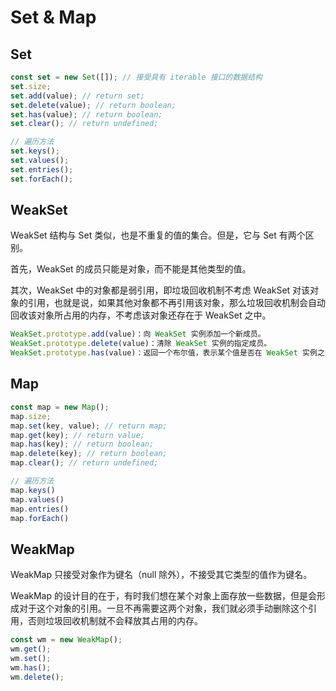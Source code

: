 # Set & Map

## Set

```javascript
const set = new Set([]); // 接受具有 iterable 接口的数据结构
set.size;
set.add(value); // return set;
set.delete(value); // return boolean;
set.has(value); // return boolean;
set.clear(); // return undefined;

// 遍历方法
set.keys();
set.values();
set.entries();
set.forEach();
```

## WeakSet

WeakSet 结构与 Set 类似，也是不重复的值的集合。但是，它与 Set 有两个区别。

首先，WeakSet 的成员只能是对象，而不能是其他类型的值。

其次，WeakSet 中的对象都是弱引用，即垃圾回收机制不考虑 WeakSet 对该对象的引用，也就是说，如果其他对象都不再引用该对象，那么垃圾回收机制会自动回收该对象所占用的内存，不考虑该对象还存在于 WeakSet 之中。

```javascript
WeakSet.prototype.add(value)：向 WeakSet 实例添加一个新成员。
WeakSet.prototype.delete(value)：清除 WeakSet 实例的指定成员。
WeakSet.prototype.has(value)：返回一个布尔值，表示某个值是否在 WeakSet 实例之中。
```

## Map

```javascript
const map = new Map();
map.size;
map.set(key, value); // return map;
map.get(key); // return value;
map.has(key); // return boolean;
map.delete(key); // return boolean;
map.clear(); // return undefined;

// 遍历方法
map.keys()
map.values()
map.entries()
map.forEach()
```

## WeakMap

WeakMap 只接受对象作为键名（null 除外），不接受其它类型的值作为键名。

WeakMap 的设计目的在于，有时我们想在某个对象上面存放一些数据，但是会形成对于这个对象的引用。一旦不再需要这两个对象，我们就必须手动删除这个引用，否则垃圾回收机制就不会释放其占用的内存。

```javascript
const wm = new WeakMap();
wm.get();
wm.set();
wm.has();
wm.delete();
```

